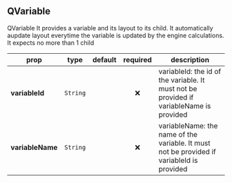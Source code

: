 ## QVariable

QVariable
It provides a variable and its layout to its child.
It automatically aupdate layout everytime the variable is updated by the engine calculations.
It expects no more than 1 child

prop | type | default | required | description
---- | :----: | :-------: | :--------: | -----------
**variableId** | `String` |  | :x: | variableId: the id of the variable. It must not be provided if variableName is provided
**variableName** | `String` |  | :x: | variableName: the name of the variable. It must not be provided if variableId is provided

